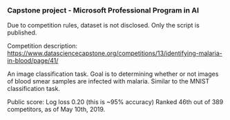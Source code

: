 ### Capstone project - Microsoft Professional Program in AI

Due to competition rules, dataset is not disclosed. Only the script is published.

Competition description: https://www.datasciencecapstone.org/competitions/13/identifying-malaria-in-blood/page/41/

An image classification task. Goal is to determining whether or not images of blood smear samples are infected with malaria. Similar
to the MNIST classification task.

Public score: Log loss 0.20 (this is ~95% accuracy)
Ranked 46th out of 389 competitors, as of May 10th, 2019.
